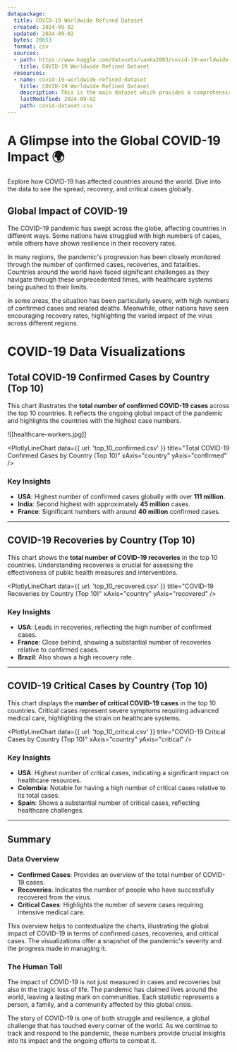 ```yaml
---
datapackage:
  title: COVID-19 Worldwide Refined Dataset
  created: 2024-09-02
  updated: 2024-09-02
  bytes: 20653
  format: csv
  sources:
  - path: https://www.kaggle.com/datasets/vanka2003/covid-19-worldwide-refined-dataset
    title: COVID-19 Worldwide Refined Dataset
  resources:
  - name: covid-19-worldwide-refined-dataset
    title: COVID-19 Worldwide Refined Dataset
    description: This is the main dataset which provides a comprehensive and refined collection of COVID-19 information, sourced from RapidAPI and curated to offer valuable insights. The data is updated with the most recent information available, ensuring that you have access to accurate and timely statistics.
    lastModified: 2024-09-02
    path: covid-dataset.csv
---
```


<div class="hero">
    <h1 class="hero-title">A Glimpse into the Global COVID-19 Impact 🌍</h1>
    <p class="hero-description">Explore how COVID-19 has affected countries around the world. Dive into the data to see the spread, recovery, and critical cases globally.</p>
</div>

## Global Impact of COVID-19

The COVID-19 pandemic has swept across the globe, affecting countries in different ways. Some nations have struggled with high numbers of cases, while others have shown resilience in their recovery rates.

In many regions, the pandemic's progression has been closely monitored through the number of confirmed cases, recoveries, and fatalities. Countries around the world have faced significant challenges as they navigate through these unprecedented times, with healthcare systems being pushed to their limits.

In some areas, the situation has been particularly severe, with high numbers of confirmed cases and related deaths. Meanwhile, other nations have seen encouraging recovery rates, highlighting the varied impact of the virus across different regions.

# COVID-19 Data Visualizations

## Total COVID-19 Confirmed Cases by Country (Top 10)

This chart illustrates the **total number of confirmed COVID-19 cases** across the top 10 countries. It reflects the ongoing global impact of the pandemic and highlights the countries with the highest case numbers.

![[healthcare-workers.jpg]]

<PlotlyLineChart
  data={{
    url: 'top_10_confirmed.csv'
  }}
  title="Total COVID-19 Confirmed Cases by Country (Top 10)"
  xAxis="country"
  yAxis="confirmed"
/>

### Key Insights
- **USA**: Highest number of confirmed cases globally with over **111 million**.
- **India**: Second highest with approximately **45 million** cases.
- **France**: Significant numbers with around **40 million** confirmed cases.

---

## COVID-19 Recoveries by Country (Top 10)

This chart shows the **total number of COVID-19 recoveries** in the top 10 countries. Understanding recoveries is crucial for assessing the effectiveness of public health measures and interventions.

<PlotlyLineChart
  data={{
    url: 'top_10_recovered.csv'
  }}
  title="COVID-19 Recoveries by Country (Top 10)"
  xAxis="country"
  yAxis="recovered"
/>

### Key Insights
- **USA**: Leads in recoveries, reflecting the high number of confirmed cases.
- **France**: Close behind, showing a substantial number of recoveries relative to confirmed cases.
- **Brazil**: Also shows a high recovery rate.

---

## COVID-19 Critical Cases by Country (Top 10)

This chart displays the **number of critical COVID-19 cases** in the top 10 countries. Critical cases represent severe symptoms requiring advanced medical care, highlighting the strain on healthcare systems.

<PlotlyLineChart
  data={{
    url: 'top_10_critical.csv'
  }}
  title="COVID-19 Critical Cases by Country (Top 10)"
  xAxis="country"
  yAxis="critical"
/>

### Key Insights
- **USA**: Highest number of critical cases, indicating a significant impact on healthcare resources.
- **Colombia**: Notable for having a high number of critical cases relative to its total cases.
- **Spain**: Shows a substantial number of critical cases, reflecting healthcare challenges.

---

## Summary

### Data Overview
- **Confirmed Cases**: Provides an overview of the total number of COVID-19 cases.
- **Recoveries**: Indicates the number of people who have successfully recovered from the virus.
- **Critical Cases**: Highlights the number of severe cases requiring intensive medical care.

This overview helps to contextualize the charts, illustrating the global impact of COVID-19 in terms of confirmed cases, recoveries, and critical cases. The visualizations offer a snapshot of the pandemic's severity and the progress made in managing it.


### The Human Toll

The impact of COVID-19 is not just measured in cases and recoveries but also in the tragic loss of life. The pandemic has claimed lives around the world, leaving a lasting mark on communities. Each statistic represents a person, a family, and a community affected by this global crisis.

The story of COVID-19 is one of both struggle and resilience, a global challenge that has touched every corner of the world. As we continue to track and respond to the pandemic, these numbers provide crucial insights into its impact and the ongoing efforts to combat it.
